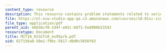```yaml
---
content_type: resource
description: This resource contains problem statements related to series comparison.
file: https://ol-ocw-studio-app-qa.s3.amazonaws.com/courses/18-01sc-single-variable-calculus-fall-2010/827156a850e1f9bc5617d8d0c5856f63_MIT18_01SCF10_ex95prb.pdf
file_type: application/pdf
parent_uid: e6b5bcf0-1d4f-e02c-b8f1-5ed900b23542
resourcetype: Document
title: MIT18_01SCF10_ex95prb.pdf
uid: 827156a8-50e1-f9bc-5617-d8d0c5856f63
---
```

